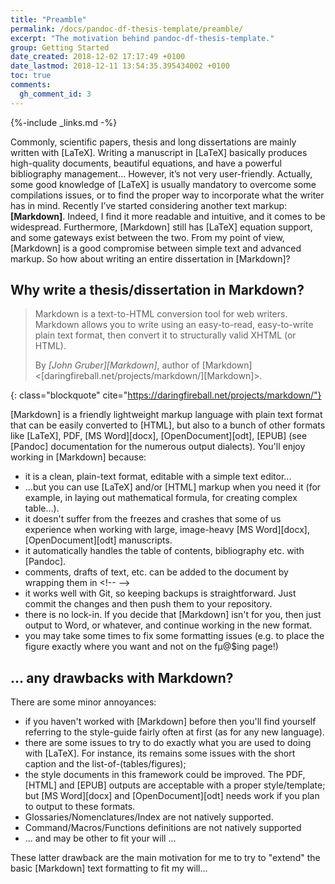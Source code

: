 ```yaml
---
title: "Preamble"
permalink: /docs/pandoc-df-thesis-template/preamble/
excerpt: "The motivation behind pandoc-df-thesis-template."
group: Getting Started
date_created: 2018-12-02 17:17:49 +0100
date_lastmod: 2018-12-11 13:54:35.395434002 +0100
toc: true
comments: 
  gh_comment_id: 3
---
```


{%-include _links.md -%}

Commonly, scientific papers, thesis and long dissertations are mainly written with [LaTeX]. Writing a manuscript in [LaTeX] basically produces high-quality documents, beautiful equations, and have a powerful bibliography management...
However, it’s not very user-friendly. Actually, some good knowledge of [LaTeX] is usually mandatory to overcome some compilations issues, or to find the proper way to incorporate what the writer has in mind.
Recently I’ve started considering another text markup: **[Markdown]**.
Indeed, I find it more readable and intuitive, and it comes to be widespread.
Furthermore, [Markdown] still has [LaTeX] equation support, and some gateways exist between the two. From my point of view, [Markdown] is a good compromise between simple text and advanced markup. So how about writing an entire dissertation in [Markdown]?


## Why write a thesis/dissertation in Markdown?

> Markdown is a text-to-HTML conversion tool for web writers. Markdown allows you to write using an easy-to-read, easy-to-write plain text format, then convert it to structurally valid XHTML (or HTML).
> <footer class="blockquote-footer"> By <cite>[John Gruber][Markdown]</cite>, author of [Markdown] <[daringfireball.net/projects/markdown/][Markdown]>.
{: class="blockquote" cite="https://daringfireball.net/projects/markdown/"}

[Markdown] is a friendly lightweight markup language with plain text format that can be easily converted to [HTML], but also to a bunch of other formats like [LaTeX], PDF, [MS Word][docx], [OpenDocument][odt], [EPUB] (see [Pandoc] documentation for the numerous output dialects).
You'll enjoy working in [Markdown] because:
- it is a clean, plain-text format, editable with a simple text editor...
- ...but you can use [LaTeX] and/or [HTML] markup when you need it (for example, in laying out mathematical formula, for creating complex table...).
- it doesn't suffer from the freezes and crashes that some of us experience when working with large, image-heavy [MS Word][docx], [OpenDocument][odt] manuscripts.
- it automatically handles the table of contents, bibliography etc. with [Pandoc].
- comments, drafts of text, etc. can be added to the document by wrapping them in &lt;!--  --&gt;
- it works well with Git, so keeping backups is straightforward. Just commit the changes and then push them to your repository.
- there is no lock-in. If you decide that [Markdown] isn't for you, then just output to Word, or whatever, and continue working in the new format.
- you may take some times to fix some formatting issues (e.g. to place the figure exactly where you want and not on the fµ@$ing page!)


## ... any drawbacks with Markdown?

There are some minor annoyances:
- if you haven't worked with [Markdown] before then you'll find yourself referring to the style-guide fairly often at first (as for any new language).
- there are some issues to try to do exactly what you are used to doing with [LaTeX]. For instance, its remains some issues with the short caption and the list-of-(tables/figures);
- the style documents in this framework could be improved. The PDF, [HTML] and [EPUB] outputs are acceptable with a proper style/template; but [MS Word][docx] and [OpenDocument][odt] needs work if you plan to output to these formats.
- Glossaries/Nomenclatures/Index are not natively supported.
- Command/Macros/Functions definitions are not natively supported
- ... and may be other to fit your will ...

These latter drawback are the main motivation for me to try to "extend" the basic [Markdown] text formatting to fit my will...
